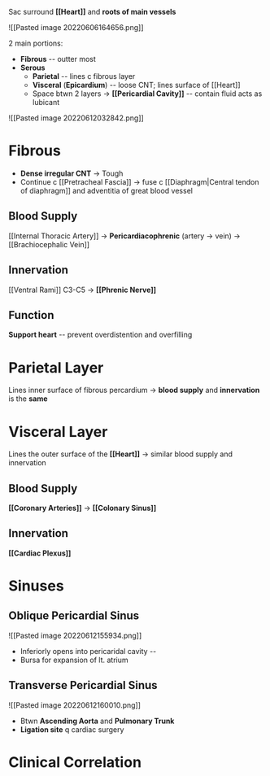 Sac surround **[[Heart]]** and **roots of main vessels**

![[Pasted image 20220606164656.png]]

2 main portions: 
- **Fibrous** -- outter most
- **Serous**
	- **Parietal** -- lines c fibrous layer
	- **Visceral** (**Epicardium**) -- loose CNT; lines surface of [[Heart]]
	- Space btwn 2 layers → **[[Pericardial Cavity]]** -- contain fluid acts as lubicant

![[Pasted image 20220612032842.png]]

# Fibrous
- **Dense irregular CNT** → Tough 
- Continue c [[Pretracheal Fascia]] → fuse c [[Diaphragm|Central tendon of diaphragm]] and adventitia of great blood vessel

## Blood Supply
[[Internal Thoracic Artery]] → **Pericardiacophrenic** (artery → vein) → [[Brachiocephalic Vein]]

## Innervation
[[Ventral Rami]] C3-C5 → **[[Phrenic Nerve]]**

## Function
**Support heart** -- prevent overdistention and overfilling

# Parietal Layer
Lines inner surface of fibrous percardium → **blood supply** and **innervation** is the **same**

# Visceral Layer
Lines the outer surface of the **[[Heart]]** → similar blood supply and innervation

## Blood Supply
**[[Coronary Arteries]]** → **[[Colonary Sinus]]**

## Innervation
**[[Cardiac Plexus]]**

# Sinuses
## Oblique Pericardial Sinus

![[Pasted image 20220612155934.png]]

- Inferiorly opens into pericaridal cavity --
- Bursa for expansion of lt. atrium

## Transverse Pericardial Sinus

![[Pasted image 20220612160010.png]]

- Btwn **Ascending Aorta** and **Pulmonary Trunk**
- **Ligation site** q cardiac surgery


# Clinical Correlation






